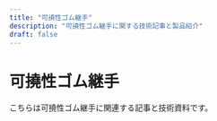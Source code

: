 ```yaml
---
title: "可撓性ゴム継手"
description: "可撓性ゴム継手に関する技術記事と製品紹介"
draft: false
---
```


# 可撓性ゴム継手

こちらは可撓性ゴム継手に関連する記事と技術資料です。